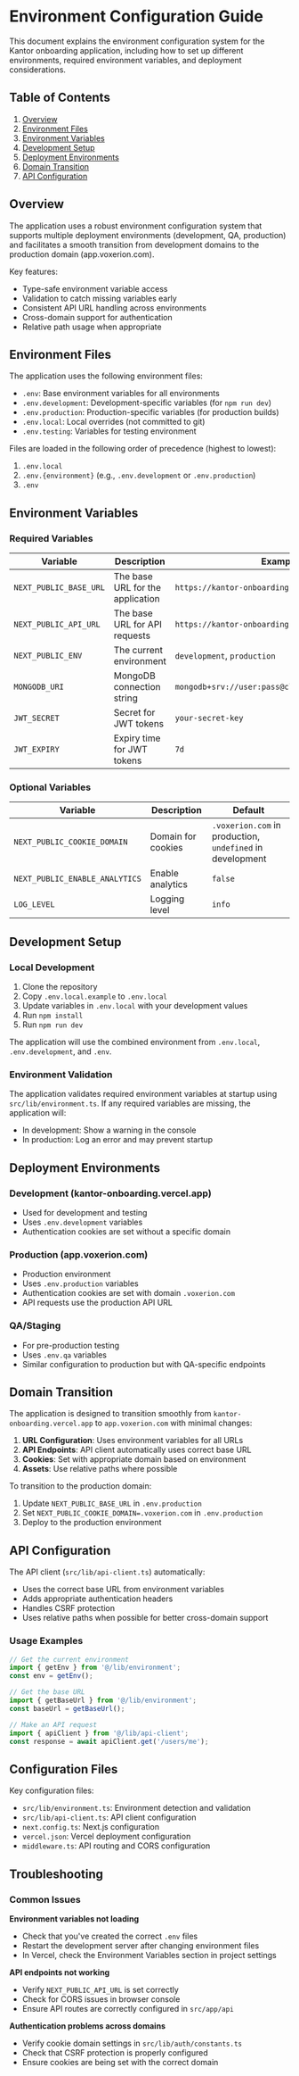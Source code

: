 # Environment Configuration Guide

This document explains the environment configuration system for the Kantor onboarding application, including how to set up different environments, required environment variables, and deployment considerations.

## Table of Contents

1. [Overview](#overview)
2. [Environment Files](#environment-files)
3. [Environment Variables](#environment-variables)
4. [Development Setup](#development-setup)
5. [Deployment Environments](#deployment-environments)
6. [Domain Transition](#domain-transition)
7. [API Configuration](#api-configuration)

## Overview

The application uses a robust environment configuration system that supports multiple deployment environments (development, QA, production) and facilitates a smooth transition from development domains to the production domain (app.voxerion.com).

Key features:
- Type-safe environment variable access
- Validation to catch missing variables early
- Consistent API URL handling across environments
- Cross-domain support for authentication
- Relative path usage when appropriate

## Environment Files

The application uses the following environment files:

- `.env`: Base environment variables for all environments
- `.env.development`: Development-specific variables (for `npm run dev`)
- `.env.production`: Production-specific variables (for production builds)
- `.env.local`: Local overrides (not committed to git)
- `.env.testing`: Variables for testing environment

Files are loaded in the following order of precedence (highest to lowest):
1. `.env.local`
2. `.env.{environment}` (e.g., `.env.development` or `.env.production`)
3. `.env`

## Environment Variables

### Required Variables

| Variable | Description | Example |
|----------|-------------|---------|
| `NEXT_PUBLIC_BASE_URL` | The base URL for the application | `https://kantor-onboarding.vercel.app` |
| `NEXT_PUBLIC_API_URL` | The base URL for API requests | `https://kantor-onboarding.vercel.app/api/v1` |
| `NEXT_PUBLIC_ENV` | The current environment | `development`, `production` |
| `MONGODB_URI` | MongoDB connection string | `mongodb+srv://user:pass@cluster.mongodb.net/db` |
| `JWT_SECRET` | Secret for JWT tokens | `your-secret-key` |
| `JWT_EXPIRY` | Expiry time for JWT tokens | `7d` |

### Optional Variables

| Variable | Description | Default |
|----------|-------------|---------|
| `NEXT_PUBLIC_COOKIE_DOMAIN` | Domain for cookies | `.voxerion.com` in production, `undefined` in development |
| `NEXT_PUBLIC_ENABLE_ANALYTICS` | Enable analytics | `false` |
| `LOG_LEVEL` | Logging level | `info` |

## Development Setup

### Local Development

1. Clone the repository
2. Copy `.env.local.example` to `.env.local`
3. Update variables in `.env.local` with your development values
4. Run `npm install`
5. Run `npm run dev`

The application will use the combined environment from `.env.local`, `.env.development`, and `.env`.

### Environment Validation

The application validates required environment variables at startup using `src/lib/environment.ts`. If any required variables are missing, the application will:
- In development: Show a warning in the console
- In production: Log an error and may prevent startup

## Deployment Environments

### Development (kantor-onboarding.vercel.app)

- Used for development and testing
- Uses `.env.development` variables
- Authentication cookies are set without a specific domain

### Production (app.voxerion.com)

- Production environment
- Uses `.env.production` variables
- Authentication cookies are set with domain `.voxerion.com`
- API requests use the production API URL

### QA/Staging

- For pre-production testing
- Uses `.env.qa` variables
- Similar configuration to production but with QA-specific endpoints

## Domain Transition

The application is designed to transition smoothly from `kantor-onboarding.vercel.app` to `app.voxerion.com` with minimal changes:

1. **URL Configuration**: Uses environment variables for all URLs
2. **API Endpoints**: API client automatically uses correct base URL
3. **Cookies**: Set with appropriate domain based on environment
4. **Assets**: Use relative paths where possible

To transition to the production domain:
1. Update `NEXT_PUBLIC_BASE_URL` in `.env.production`
2. Set `NEXT_PUBLIC_COOKIE_DOMAIN=.voxerion.com` in `.env.production`
3. Deploy to the production environment

## API Configuration

The API client (`src/lib/api-client.ts`) automatically:
- Uses the correct base URL from environment variables
- Adds appropriate authentication headers
- Handles CSRF protection
- Uses relative paths when possible for better cross-domain support

### Usage Examples

```typescript
// Get the current environment
import { getEnv } from '@/lib/environment';
const env = getEnv();

// Get the base URL
import { getBaseUrl } from '@/lib/environment';
const baseUrl = getBaseUrl();

// Make an API request
import { apiClient } from '@/lib/api-client';
const response = await apiClient.get('/users/me');
```

## Configuration Files

Key configuration files:

- `src/lib/environment.ts`: Environment detection and validation
- `src/lib/api-client.ts`: API client configuration
- `next.config.ts`: Next.js configuration
- `vercel.json`: Vercel deployment configuration
- `middleware.ts`: API routing and CORS configuration

## Troubleshooting

### Common Issues

**Environment variables not loading**
- Check that you've created the correct `.env` files
- Restart the development server after changing environment files
- In Vercel, check the Environment Variables section in project settings

**API endpoints not working**
- Verify `NEXT_PUBLIC_API_URL` is set correctly
- Check for CORS issues in browser console
- Ensure API routes are correctly configured in `src/app/api`

**Authentication problems across domains**
- Verify cookie domain settings in `src/lib/auth/constants.ts`
- Check that CSRF protection is properly configured
- Ensure cookies are being set with the correct domain